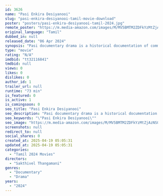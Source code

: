 ```yaml
---
id: 3626
name: "Pasi Enkira Desiyanooi"
slug: "pasi-enkira-desiyanooi-tamil-movie-download"
poster: "posters/pasi-enkira-desiyanooi-tamil-2024.jpg"
remote_poster: "https://m.media-amazon.com/images/M/MV5BMTM2ZDFkYzMtZjAzNS00YjZiLWE2MDUtM2M2OWI1OTNhN2IyXkEyXkFqcGdeQXVyMTc5ODY2NjUw._V1_SX300.jpg"
original_language: "Tamil"
dubbed_in: null
released_date: "06 Apr 2024"
synopsis: "Pasi documentary drama is a historical documentation of common peoples thoughts in the situation of COVID 19 Lockdown 2020 at Tamilnadu, India"
type: "movie"
rating: "N/A"
imdbid: "tt32116841"
tmdbid: null
views: 0
likes: 0
dislikes: 0
author_id: 1
trailer_url: null
runtime: "73 min"
is_featured: 0
is_active: 1
is_comingsoon: 0
seo_title: "Pasi Enkira Desiyanooi"
seo_description: "Pasi documentary drama is a historical documentation of common peoples thoughts in the situation of COVID 19 Lockdown 2020 at Tamilnadu, India"
seo_keywords: "\"Pasi Enkira Desiyanooi\""
seo_image: "https://m.media-amazon.com/images/M/MV5BMTM2ZDFkYzMtZjAzNS00YjZiLWE2MDUtM2M2OWI1OTNhN2IyXkEyXkFqcGdeQXVyMTc5ODY2NjUw._V1_SX300.jpg"
screenshots: null
redirect_to: null
social_shares: 0
created_at: 2025-04-19 05:05:31
updated_at: 2025-04-19 05:05:31
categories:
  - "Tamil 2024 Movies"
directors:
  - "Sakthivel Thangamani"
genres:
  - "Documentary"
  - "Drama"
years:
  - "2024"
---
```

